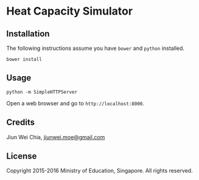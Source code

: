 # Heat Capacity Simulator

## Installation

The following instructions assume you have `bower` and `python` installed.

`bower install`

## Usage

`python -m SimpleHTTPServer`

Open a web browser and go to `http://localhost:8000`.

## Credits

Jiun Wei Chia, jiunwei.moe@gmail.com

## License

Copyright 2015-2016 Ministry of Education, Singapore. All rights reserved.

